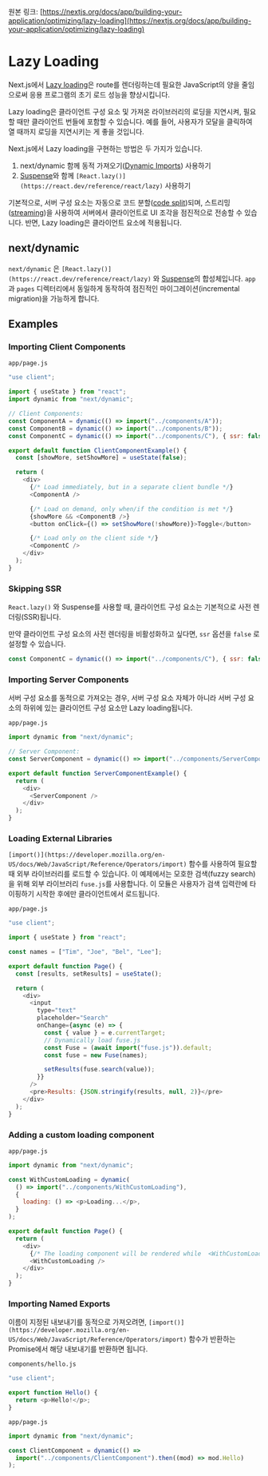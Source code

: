 원본 링크: [https://nextjs.org/docs/app/building-your-application/optimizing/lazy-loading](https://nextjs.org/docs/app/building-your-application/optimizing/lazy-loading)

# Lazy Loading

Next.js에서 [Lazy loading](https://developer.mozilla.org/en-US/docs/Web/Performance/Lazy_loading)은 route를 렌더링하는데 필요한 JavaScript의 양을 줄임으로써 응용 프로그램의 초기 로드 성능을 향상시킵니다.

Lazy loading은 클라이언트 구성 요소 및 가져온 라이브러리의 로딩을 지연시켜, 필요할 때만 클라이언트 번들에 포함할 수 있습니다.
예를 들어, 사용자가 모달을 클릭하여 열 때까지 로딩을 지연시키는 게 좋을 것입니다.

Next.js에서 Lazy loading을 구현하는 방법은 두 가지가 있습니다.

1. next/dynamic 함께 동적 가져오기([Dynamic Imports](https://nextjs.org/docs/app/building-your-application/optimizing/lazy-loading#nextdynamic)) 사용하기
2. [Suspense](https://react.dev/reference/react/Suspense)와 함께 `[React.lazy()](https://react.dev/reference/react/lazy)` 사용하기

기본적으로, 서버 구성 요소는 자동으로 코드 분할([code split](https://developer.mozilla.org/en-US/docs/Glossary/Code_splitting))되며, 스트리밍([streaming](../Routing/Loading_UI_and_Streaming.md))을 사용하여 서버에서 클라이언트로 UI 조각을 점진적으로 전송할 수 있습니다. 반면, Lazy loading은 클라이언트 요소에 적용됩니다.

## next/dynamic

`next/dynamic` 은 `[React.lazy()](https://react.dev/reference/react/lazy)` 와 [Suspense](https://react.dev/reference/react/Suspense)의 합성체입니다. `app` 과 `pages` 디렉터리에서 동일하게 동작하여 점진적인 마이그레이션(incremental migration)을 가능하게 합니다.

## Examples

### Importing Client Components

`app/page.js`

```js
"use client";

import { useState } from "react";
import dynamic from "next/dynamic";

// Client Components:
const ComponentA = dynamic(() => import("../components/A"));
const ComponentB = dynamic(() => import("../components/B"));
const ComponentC = dynamic(() => import("../components/C"), { ssr: false });

export default function ClientComponentExample() {
  const [showMore, setShowMore] = useState(false);

  return (
    <div>
      {/* Load immediately, but in a separate client bundle */}
      <ComponentA />

      {/* Load on demand, only when/if the condition is met */}
      {showMore && <ComponentB />}
      <button onClick={() => setShowMore(!showMore)}>Toggle</button>

      {/* Load only on the client side */}
      <ComponentC />
    </div>
  );
}
```

### Skipping SSR

`React.lazy()` 와 Suspense를 사용할 때, 클라이언트 구성 요소는 기본적으로 사전 렌더링(SSR)됩니다.

만약 클라이언트 구성 요소의 사전 렌더링을 비활성화하고 싶다면, `ssr` 옵션을 `false` 로 설정할 수 있습니다.

```js
const ComponentC = dynamic(() => import("../components/C"), { ssr: false });
```

### Importing Server Components

서버 구성 요소를 동적으로 가져오는 경우, 서버 구성 요소 자체가 아니라 서버 구성 요소의 하위에 있는 클라이언트 구성 요소만 Lazy loading됩니다.

`app/page.js`

```js
import dynamic from "next/dynamic";

// Server Component:
const ServerComponent = dynamic(() => import("../components/ServerComponent"));

export default function ServerComponentExample() {
  return (
    <div>
      <ServerComponent />
    </div>
  );
}
```

### Loading External Libraries

`[import()](https://developer.mozilla.org/en-US/docs/Web/JavaScript/Reference/Operators/import)` 함수를 사용하여 필요할 때 외부 라이브러리를 로드할 수 있습니다. 이 예제에서는 모호한 검색(fuzzy search)을 위해 외부 라이브러리 `fuse.js`를 사용합니다. 이 모듈은 사용자가 검색 입력란에 타이핑하기 시작한 후에만 클라이언트에서 로드됩니다.

`app/page.js`

```js
"use client";

import { useState } from "react";

const names = ["Tim", "Joe", "Bel", "Lee"];

export default function Page() {
  const [results, setResults] = useState();

  return (
    <div>
      <input
        type="text"
        placeholder="Search"
        onChange={async (e) => {
          const { value } = e.currentTarget;
          // Dynamically load fuse.js
          const Fuse = (await import("fuse.js")).default;
          const fuse = new Fuse(names);

          setResults(fuse.search(value));
        }}
      />
      <pre>Results: {JSON.stringify(results, null, 2)}</pre>
    </div>
  );
}
```

### Adding a custom loading component

`app/page.js`

```js
import dynamic from "next/dynamic";

const WithCustomLoading = dynamic(
  () => import("../components/WithCustomLoading"),
  {
    loading: () => <p>Loading...</p>,
  }
);

export default function Page() {
  return (
    <div>
      {/* The loading component will be rendered while  <WithCustomLoading/> is loading */}
      <WithCustomLoading />
    </div>
  );
}
```

### Importing Named Exports

이름이 지정된 내보내기를 동적으로 가져오려면, `[import()](https://developer.mozilla.org/en-US/docs/Web/JavaScript/Reference/Operators/import)` 함수가 반환하는 Promise에서 해당 내보내기를 반환하면 됩니다.

`components/hello.js`

```js
"use client";

export function Hello() {
  return <p>Hello!</p>;
}
```

`app/page.js`

```js
import dynamic from "next/dynamic";

const ClientComponent = dynamic(() =>
  import("../components/ClientComponent").then((mod) => mod.Hello)
);
```
